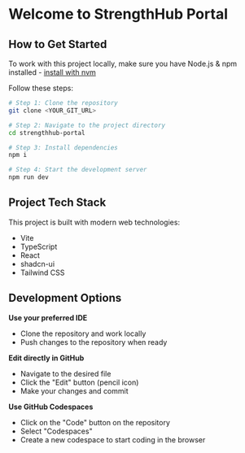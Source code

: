 # Welcome to StrengthHub Portal

## How to Get Started

To work with this project locally, make sure you have Node.js & npm installed - [install with nvm](https://github.com/nvm-sh/nvm#installing-and-updating)

Follow these steps:

```sh
# Step 1: Clone the repository
git clone <YOUR_GIT_URL>

# Step 2: Navigate to the project directory
cd strengthhub-portal

# Step 3: Install dependencies
npm i

# Step 4: Start the development server
npm run dev
```

## Project Tech Stack

This project is built with modern web technologies:

- Vite
- TypeScript
- React
- shadcn-ui
- Tailwind CSS

## Development Options

**Use your preferred IDE**
- Clone the repository and work locally
- Push changes to the repository when ready

**Edit directly in GitHub**
- Navigate to the desired file
- Click the "Edit" button (pencil icon)
- Make your changes and commit

**Use GitHub Codespaces**
- Click on the "Code" button on the repository
- Select "Codespaces"
- Create a new codespace to start coding in the browser
